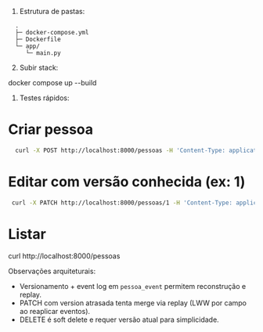 1) Estrutura de pastas:

```plaintext
  .
  ├─ docker-compose.yml
  ├─ Dockerfile
  └─ app/
     └─ main.py
```

2) Subir stack:

  docker compose up --build

1) Testes rápidos:

# Criar pessoa

```bash
  curl -X POST http://localhost:8000/pessoas -H 'Content-Type: application/json' -d '{"nome":"João Silva","cpf":"123.456.789-00","data_nascimento":"1990-05-20"}'
```

# Editar com versão conhecida (ex: 1)

```bash
 curl -X PATCH http://localhost:8000/pessoas/1 -H 'Content-Type: application/json' -d '{"version":1, "nome":"João A. Silva"}'
```

# Listar

  curl http://localhost:8000/pessoas

Observações arquiteturais:

- Versionamento + event log em `pessoa_event` permitem reconstrução e replay.
- PATCH com version atrasada tenta merge via replay (LWW por campo ao reaplicar eventos).
- DELETE é soft delete e requer versão atual para simplicidade.
